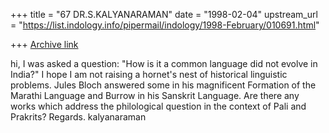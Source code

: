 +++
title = "67 DR.S.KALYANARAMAN"
date = "1998-02-04"
upstream_url = "https://list.indology.info/pipermail/indology/1998-February/010691.html"

+++
[Archive link](https://list.indology.info/pipermail/indology/1998-February/010691.html)

hi,
I was asked a question: "How is it a common language
did not evolve in India?" I hope I am not raising a
hornet's nest of historical linguistic problems.
Jules Bloch answered some in his magnificent
Formation of the Marathi Language and Burrow in
his Sanskrit Language. Are there any works which
address the philological question in the context of
Pali and Prakrits? Regards. kalyanaraman



